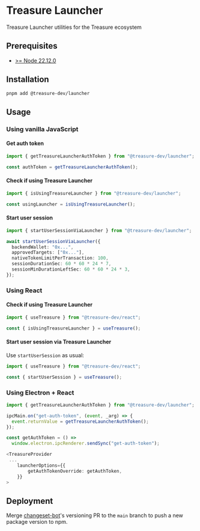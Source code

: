 # Treasure Launcher

Treasure Launcher utilities for the Treasure ecosystem

## Prerequisites

- [>= Node 22.12.0](https://nodejs.org/en)

## Installation

```bash
pnpm add @treasure-dev/launcher
```

## Usage

### Using vanilla JavaScript

#### Get auth token

```ts
import { getTreasureLauncherAuthToken } from "@treasure-dev/launcher";

const authToken = getTreasureLauncherAuthToken();
```

#### Check if using Treasure Launcher

```ts
import { isUsingTreasureLauncher } from "@treasure-dev/launcher";

const usingLauncher = isUsingTreasureLauncher();
```

#### Start user session

```ts
import { startUserSessionViaLauncher } from "@treasure-dev/launcher";

await startUserSessionViaLauncher({
  backendWallet: "0x...",
  approvedTargets: ["0x..."],
  nativeTokenLimitPerTransaction: 100,
  sessionDurationSec: 60 * 60 * 24 * 7,
  sessionMinDurationLeftSec: 60 * 60 * 24 * 3,
});
```

### Using React

#### Check if using Treasure Launcher

```ts
import { useTreasure } from "@treasure-dev/react";

const { isUsingTreasureLauncher } = useTreasure();
```

#### Start user session via Treasure Launcher

Use `startUserSession` as usual:

```ts
import { useTreasure } from "@treasure-dev/react";

const { startUserSession } = useTreasure();
```

### Using Electron + React

```ts Main.ts
import { getTreasureLauncherAuthToken } from "@treasure-dev/launcher";

ipcMain.on("get-auth-token", (event, _arg) => {
  event.returnValue = getTreasureLauncherAuthToken();
});
```

```ts Main.tsx
const getAuthToken = () =>
  window.electron.ipcRenderer.sendSync("get-auth-token");

<TreasureProvider
 ...
    launcherOptions={{
        getAuthTokenOverride: getAuthToken,
    }}
>
```

## Deployment

Merge [changeset-bot](https://github.com/apps/changeset-bot)'s versioning PR to the `main` branch to push a new package version to npm.
